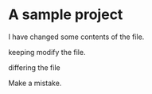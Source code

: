 A sample project
=================

I have changed some contents of the file.

keeping modify the file.

differing the file

Make a mistake.




